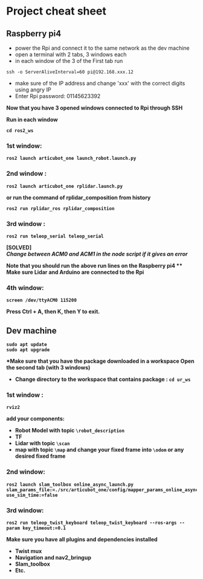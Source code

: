 # Project cheat sheet

## Raspberry pi4
* power the Rpi and connect it to the same network as the dev machine
* open a terminal with 2 tabs, 3 windows each
* in each window of the 3 of the First tab run 
```
ssh -o ServerAliveInterval=60 pi@192.168.xxx.12
```
* make sure of the IP address and change 'xxx' with the correct digits using angry IP
* Enter Rpi password: 01145623392

<b> Now that you have 3 opened windows connected to Rpi through SSH <b>

Run in each window
```
cd ros2_ws
```

### 1st window: 
```
ros2 launch articubot_one launch_robot.launch.py
```
### 2nd window : 
```
ros2 launch articubot_one rplidar.launch.py
```
or run the command of rplidar_composition from history
```
ros2 run rplidar_ros rplidar_composition
```
### 3rd window : 
```
ros2 run teleop_serial teleop_serial
```  

[SOLVED]  
*Change between ACM0 and ACM1 in the node script if it gives an error*

<b> Note that you should run the above run lines on the Raspberry pi4 <b>
** Make sure Lidar and Arduino are connected to the Rpi
### 4th window:
```
screen /dev/ttyACM0 115200
```
Press Ctrl + A, then K, then Y to exit.

## Dev machine
``` 
sudo apt update
sudo apt upgrade
```
*Make sure that you have the package downloaded in a workspace
Open the second tab (with 3 windows)
* Change directory to the workspace that contains package : `cd ur_ws`

### 1st window :
```
rviz2
```
add your components:
* Robot Model with topic `\robot_description`
* TF
* Lidar with topic `\scan`
* map with topic `\map`
and change your fixed frame into `\odom` or any desired fixed frame
### 2nd window: 
```
ros2 launch slam_toolbox online_async_launch.py slam_params_file:=./src/articubot_one/config/mapper_params_online_async.yaml use_sim_time:=false
```
### 3rd window: 
```
ros2 run teleop_twist_keyboard teleop_twist_keyboard --ros-args --param key_timeout:=0.1
```
Make sure you have all plugins and dependencies installed
* Twist mux
* Navigation and nav2_bringup
* Slam_toolbox
* Etc.
